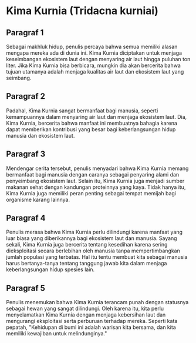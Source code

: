 # Kima Kurnia (Tridacna kurniai)

## Paragraf 1

Sebagai makhluk hidup, penulis percaya bahwa semua memiliki alasan mengapa mereka ada di dunia ini. Kima Kurnia diciptakan untuk menjaga keseimbangan ekosistem laut dengan menyaring air laut hingga puluhan ton liter. Jika Kima Kurnia bisa berbicara, mungkin dia akan bercerita bahwa tujuan utamanya adalah menjaga kualitas air laut dan ekosistem laut yang seimbang.

## Paragraf 2

Padahal, Kima Kurnia sangat bermanfaat bagi manusia, seperti kemampuannya dalam menyaring air laut dan menjaga ekosistem laut. Dia, Kima Kurnia, bercerita bahwa manfaat ini membuatnya bahagia karena dapat memberikan kontribusi yang besar bagi keberlangsungan hidup manusia dan ekosistem laut.

## Paragraf 3

Mendengar cerita tersebut, penulis menyadari bahwa Kima Kurnia memang bermanfaat bagi manusia dengan caranya sebagai penyaring alami dan penyeimbang ekosistem laut. Selain itu, Kima Kurnia juga menjadi sumber makanan sehat dengan kandungan proteinnya yang kaya. Tidak hanya itu, Kima Kurnia juga memiliki peran penting sebagai tempat memijah bagi organisme karang lainnya.

## Paragraf 4

Penulis merasa bahwa Kima Kurnia perlu dilindungi karena manfaat yang luar biasa yang diberikannya bagi ekosistem laut dan manusia. Sayang sekali, Kima Kurnia juga bercerita tentang kesedihan karena sering dieksploitasi secara berlebihan oleh manusia tanpa mempertimbangkan jumlah populasi yang terbatas. Hal itu tentu membuat kita sebagai manusia harus bertanya-tanya tentang tanggung jawab kita dalam menjaga keberlangsungan hidup spesies lain.

## Paragraf 5

Penulis menemukan bahwa Kima Kurnia terancam punah dengan statusnya sebagai hewan yang sangat dilindungi. Oleh karena itu, kita perlu menyelamatkan Kima Kurnia dengan menjaga kebersihan laut dan mengurangi eksploitasi serta perburuan terhadap mereka. Seperti kata pepatah, "Kehidupan di bumi ini adalah warisan kita bersama, dan kita memiliki kewajiban untuk melindunginya."
